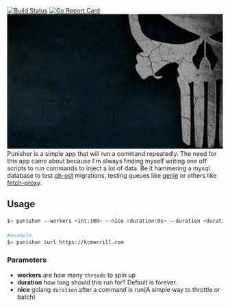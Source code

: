 [![Build Status](https://travis-ci.org/kcmerrill/punisher.svg?branch=master)](https://travis-ci.org/kcmerrill/punisher) [![Go Report Card](https://goreportcard.com/badge/github.com/kcmerrill/punisher)](https://goreportcard.com/report/github.com/kcmerrill/punisher) ![Punisher](assets/punisher.jpg "Punisher") 
Punisher is a simple app that will run a command repeatedly. The need for this app came about because I'm always finding myself writing one off scripts to run commands to inject a lot of data. Be it hammering a mysql database to test [gh-ost](https://github.com/github/gh-ost) migrations, testing queues like [genie](https://github.com/kcmerrill/genie) or others like [fetch-proxy](https://github.com/kcmerrill/fetch-proxy).

## Usage

```bash
$> punisher --workers <int:100> --nice <duration:0s> --duration <duration:forever> <command to run>

#example
$> punisher curl https://kcmerrill.com
```

### Parameters
* **workers** are how many `threads` to spin up
* **duration** how long should this run for? Default is forever.
* **nice** golang `duration` after a command is run(A simple way to throttle or batch)

